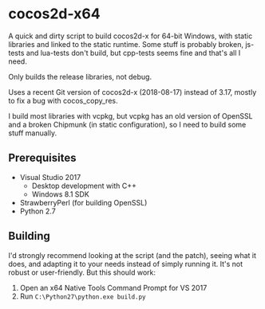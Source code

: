 # cocos2d-x64

A quick and dirty script to build cocos2d-x for 64-bit Windows, with static libraries and linked to the static runtime.
Some stuff is probably broken, js-tests and lua-tests don't build, but cpp-tests seems fine and that's all I need.

Only builds the release libraries, not debug.

Uses a recent Git version of cocos2d-x (2018-08-17) instead of 3.17, mostly to fix a bug with cocos_copy_res.

I build most libraries with vcpkg, but vcpkg has an old version of OpenSSL and a broken Chipmunk (in static configuration),
so I need to build some stuff manually.

## Prerequisites

* Visual Studio 2017
    * Desktop development with C++
    * Windows 8.1 SDK
* StrawberryPerl (for building OpenSSL)
* Python 2.7

## Building

I'd strongly recommend looking at the script (and the patch), seeing what it does, and adapting it to your needs
instead of simply running it. It's not robust or user-friendly. But this should work:

1. Open an x64 Native Tools Command Prompt for VS 2017
2. Run `C:\Python27\python.exe build.py`
